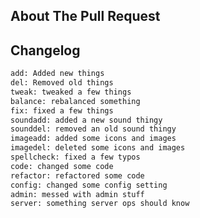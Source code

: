 ## About The Pull Request

<!-- 
Describe The Pull Request. Please add a short description of what this PR is about, make sure it is documented. Then describe why you think these changes would benefit the game. If you can't justify it in words, it might not be worth adding. 
-->

## Changelog
```changelog
add: Added new things
del: Removed old things
tweak: tweaked a few things
balance: rebalanced something
fix: fixed a few things
soundadd: added a new sound thingy
sounddel: removed an old sound thingy
imageadd: added some icons and images
imagedel: deleted some icons and images
spellcheck: fixed a few typos
code: changed some code
refactor: refactored some code
config: changed some config setting
admin: messed with admin stuff
server: something server ops should know
```
